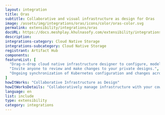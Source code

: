 ```yaml
---
layout: integration
title: Oras
subtitle: Collaborative and visual infrastructure as design for Oras
image: /assets/img/integrations/oras/icons/color/oras-color.svg
permalink: extensibility/integrations/oras
docURL: https://docs.meshplay.khulnasofy.com/extensibility/integrations/oras
description: 
integrations-category: Cloud Native Storage
integrations-subcategory: Cloud Native Storage
registrant: Artifact Hub
components: 
featureList: [
  "Drag-n-drop cloud native infrastructure designer to configure, model, and deploy your workloads.",
  "Invite anyone to review and make changes to your private designs.",
  "Ongoing synchronization of Kubernetes configuration and changes across any number of clusters."
]
howItWorks: "Collaborative Infrastructure as Design"
howItWorksDetails: "Collaboratively manage infrastructure with your coworkers synchronously sharing the same designs."
language: en
list: include
type: extensibility
category: integrations
---
```

